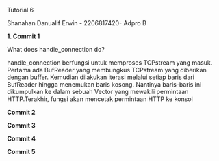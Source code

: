 Tutorial 6

Shanahan Danualif Erwin - 2206817420- Adpro B

__1. Commit 1__

What does handle_connection do?

handle_connection berfungsi untuk memproses TCPstream yang masuk. Pertama ada
BufReader yang membungkus TCPstream yang diberikan dengan buffer. Kemudian dilakukan iterasi
melalui setiap baris dari BufReader hingga menemukan baris kosong. Nantinya baris-baris ini dikumpulkan
ke dalam sebuah Vector yang mewakili permintaan HTTP.Terakhir, fungsi akan mencetak permintaan HTTP ke konsol





__Commit 2__

__Commit 3__

__Commit 4__

__Commit 5__



